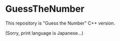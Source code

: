 # GuessTheNumber

This repository is "Guess the Number" C++ version. 

(Sorry, print language is Japanese...)

